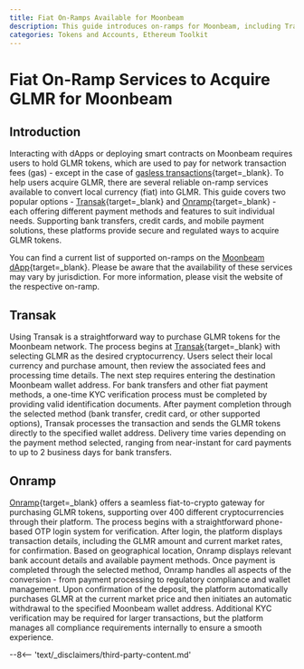 ```yaml
---
title: Fiat On-Ramps Available for Moonbeam
description: This guide introduces on-ramps for Moonbeam, including Transak and Onramp, and provides an overview of the process to acquire GLMR from each.
categories: Tokens and Accounts, Ethereum Toolkit
---
```


# Fiat On-Ramp Services to Acquire GLMR for Moonbeam

## Introduction

Interacting with dApps or deploying smart contracts on Moonbeam requires users to hold GLMR tokens, which are used to pay for network transaction fees (gas) - except in the case of [gasless transactions](/tutorials/eth-api/call-permit-gasless-txs/){target=\_blank}. To help users acquire GLMR, there are several reliable on-ramp services available to convert local currency (fiat) into GLMR. This guide covers two popular options - [Transak](https://transak.com/buy/glmr){target=\_blank} and [Onramp](https://onramp.money/coins/moonbeam.html){target=\_blank} - each offering different payment methods and features to suit individual needs. Supporting bank transfers, credit cards, and mobile payment solutions, these platforms provide secure and regulated ways to acquire GLMR tokens. 

You can find a current list of supported on-ramps on the [Moonbeam dApp](https://apps.moonbeam.network/moonbeam){target=\_blank}. Please be aware that the availability of these services may vary by jurisdiction. For more information, please visit the website of the respective on-ramp. 

## Transak

Using Transak is a straightforward way to purchase GLMR tokens for the Moonbeam network. The process begins at [Transak](https://transak.com/buy/glmr){target=\_blank} with selecting GLMR as the desired cryptocurrency. Users select their local currency and purchase amount, then review the associated fees and processing time details. The next step requires entering the destination Moonbeam wallet address. For bank transfers and other fiat payment methods, a one-time KYC verification process must be completed by providing valid identification documents. After payment completion through the selected method (bank transfer, credit card, or other supported options), Transak processes the transaction and sends the GLMR tokens directly to the specified wallet address. Delivery time varies depending on the payment method selected, ranging from near-instant for card payments to up to 2 business days for bank transfers.

## Onramp

[Onramp](https://onramp.money/coins/moonbeam.html){target=\_blank} offers a seamless fiat-to-crypto gateway for purchasing GLMR tokens, supporting over 400 different cryptocurrencies through their platform. The process begins with a straightforward phone-based OTP login system for verification. After login, the platform displays transaction details, including the GLMR amount and current market rates, for confirmation. Based on geographical location, Onramp displays relevant bank account details and available payment methods. Once payment is completed through the selected method, Onramp handles all aspects of the conversion - from payment processing to regulatory compliance and wallet management. Upon confirmation of the deposit, the platform automatically purchases GLMR at the current market price and then initiates an automatic withdrawal to the specified Moonbeam wallet address. Additional KYC verification may be required for larger transactions, but the platform manages all compliance requirements internally to ensure a smooth experience.

--8<-- 'text/_disclaimers/third-party-content.md'